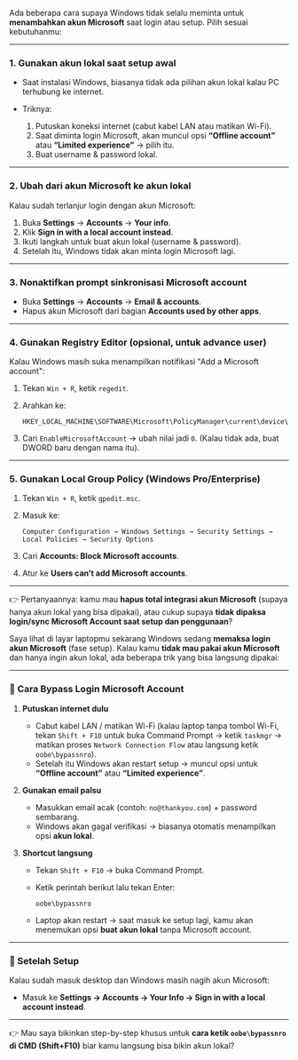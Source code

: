 Ada beberapa cara supaya Windows tidak selalu meminta untuk **menambahkan akun Microsoft** saat login atau setup. Pilih sesuai kebutuhanmu:

---

### 1. **Gunakan akun lokal saat setup awal**

* Saat instalasi Windows, biasanya tidak ada pilihan akun lokal kalau PC terhubung ke internet.
* Triknya:

  1. Putuskan koneksi internet (cabut kabel LAN atau matikan Wi-Fi).
  2. Saat diminta login Microsoft, akan muncul opsi **“Offline account”** atau **“Limited experience”** → pilih itu.
  3. Buat username & password lokal.

---

### 2. **Ubah dari akun Microsoft ke akun lokal**

Kalau sudah terlanjur login dengan akun Microsoft:

1. Buka **Settings** → **Accounts** → **Your info**.
2. Klik **Sign in with a local account instead**.
3. Ikuti langkah untuk buat akun lokal (username & password).
4. Setelah itu, Windows tidak akan minta login Microsoft lagi.

---

### 3. **Nonaktifkan prompt sinkronisasi Microsoft account**

* Buka **Settings** → **Accounts** → **Email & accounts**.
* Hapus akun Microsoft dari bagian **Accounts used by other apps**.

---

### 4. **Gunakan Registry Editor (opsional, untuk advance user)**

Kalau Windows masih suka menampilkan notifikasi "Add a Microsoft account":

1. Tekan `Win + R`, ketik `regedit`.
2. Arahkan ke:

   ```
   HKEY_LOCAL_MACHINE\SOFTWARE\Microsoft\PolicyManager\current\device\Accounts
   ```
3. Cari `EnableMicrosoftAccount` → ubah nilai jadi `0`.
   (Kalau tidak ada, buat DWORD baru dengan nama itu).

---

### 5. **Gunakan Local Group Policy (Windows Pro/Enterprise)**

1. Tekan `Win + R`, ketik `gpedit.msc`.
2. Masuk ke:

   ```
   Computer Configuration → Windows Settings → Security Settings → Local Policies → Security Options
   ```
3. Cari **Accounts: Block Microsoft accounts**.
4. Atur ke **Users can’t add Microsoft accounts**.

---

👉 Pertanyaannya: kamu mau **hapus total integrasi akun Microsoft** (supaya hanya akun lokal yang bisa dipakai), atau cukup supaya **tidak dipaksa login/sync Microsoft Account saat setup dan penggunaan**?

Saya lihat di layar laptopmu sekarang Windows sedang **memaksa login akun Microsoft** (fase setup).
Kalau kamu **tidak mau pakai akun Microsoft** dan hanya ingin akun lokal, ada beberapa trik yang bisa langsung dipakai:

---

### 🔹 Cara Bypass Login Microsoft Account

1. **Putuskan internet dulu**

   * Cabut kabel LAN / matikan Wi-Fi (kalau laptop tanpa tombol Wi-Fi, tekan `Shift + F10` untuk buka Command Prompt → ketik `taskmgr` → matikan proses `Network Connection Flow` atau langsung ketik `oobe\bypassnro`).
   * Setelah itu Windows akan restart setup → muncul opsi untuk **“Offline account”** atau **“Limited experience”**.

2. **Gunakan email palsu**

   * Masukkan email acak (contoh: `no@thankyou.com`) + password sembarang.
   * Windows akan gagal verifikasi → biasanya otomatis menampilkan opsi **akun lokal**.

3. **Shortcut langsung**

   * Tekan `Shift + F10` → buka Command Prompt.
   * Ketik perintah berikut lalu tekan Enter:

     ```
     oobe\bypassnro
     ```
   * Laptop akan restart → saat masuk ke setup lagi, kamu akan menemukan opsi **buat akun lokal** tanpa Microsoft account.

---

### 🔹 Setelah Setup

Kalau sudah masuk desktop dan Windows masih nagih akun Microsoft:

* Masuk ke **Settings → Accounts → Your Info → Sign in with a local account instead**.

---

👉 Mau saya bikinkan step-by-step khusus untuk **cara ketik `oobe\bypassnro` di CMD (Shift+F10)** biar kamu langsung bisa bikin akun lokal?
